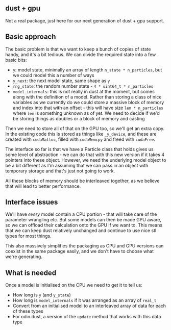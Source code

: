 ## dust + gpu

Not a real package, just here for our next generation of dust + gpu support.

## Basic approach

The basic problem is that we want to keep a bunch of copies of state handy, and it's a bit tedious. We can divide the required state into a few basic bits:

* `y`: model state, minimally an array of length `n_state * n_particles`, but we could model this a number of ways
* `y_next`: the next model state, same shape as `y`
* `rng_state`: the random number state - `4 * uint64_t * n_particles`
* `model_internals`: this is not really in dust at the moment, but comes along with the definition of a model. Rather than storing a class of nice variables as we currently do we could store a massive block of memory and index into that with an offset - this will have size `len * n_particles` where `len` is something unknown as of yet. We need to decide if we'd be storing things as doubles or a block of memory and casting

Then we need to store all of that on the GPU too, so we'll get an extra copy. In the existing code this is stored as things like `_y_device`, and these are created with `cudaMalloc`, filled with `cudaMemcpy` and freed with `cudaFree`.

The interface so far is that we have a Particle class that holds gives us some level of abstraction - we can do that with this new version if it takes 4 pointers into these object. However, we need the underlying model object to be a bit different as I'm assuming that we can pass in an object with temporary storage and that's just not going to work.

All these blocks of memory should be interleaved together, as we believe that will lead to better performance.

## Interface issues

We'll have *every* model contain a CPU portion - that will take care of the parameter wrangling etc. But some models can then be made GPU aware, so we can offload their calculation onto the GPU if we want to. This means that we can keep dust relatively unchanged and continue to use nice stl types for most things.

This also massively simplifies the packaging as CPU and GPU versions can coexist in the same package easily, and we don't have to choose what we're generating.

## What is needed

Once a model is initialised on the CPU we need to get it to tell us:

* How long is `y` (and `y_state`)
* How long is `model_internals` if it was arranged as an array of `real_t`
* Convert from an initialised model to an interleaved array of data for each of these types
* For odin.dust, a version of the `update` method that works with this data type
